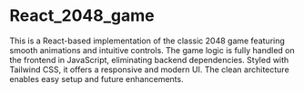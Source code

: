 # React_2048_game
This is a React-based implementation of the classic 2048 game featuring smooth animations and intuitive controls. The game logic is fully handled on the frontend in JavaScript, eliminating backend dependencies. Styled with Tailwind CSS, it offers a responsive and modern UI. The clean architecture enables easy setup and future enhancements.
